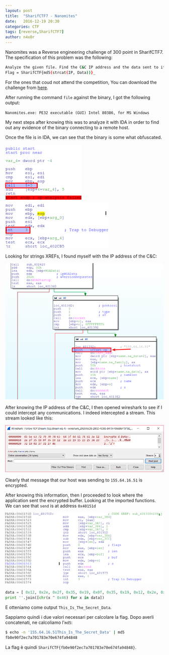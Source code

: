 ```yaml
---
layout: post
title:  "SharifCTF7 - Nanomites"
date:   2016-12-19 20:30
categories: CTF
tags: [reverse,SharifCTF7]
author: n4x0r
---
```


Nanomites was a Reverse engineering challenge of 300 point in SharifCTF7. The specification of this problem was the following: 

```bash
Analyze the given file. Find the C&C IP address and the data sent to it in plain text.
Flag = SharifCTF{md5(strcat(IP, Data))}_
```
For the ones that coud not attend the competition, You can download the challenge from [here](../files/Nanomites.exe).

After running the command `file` against the binary, I got the following output:

`Nanomites.exe: PE32 executable (GUI) Intel 80386, for MS Windows`

My next steps after knowing this was to analyze it with IDA in order to find  out any evidence of the binary connecting to a remote host.

Once the file is in IDA, we can see that the binary is some what obfuscated.

![relative call](https://github.com/n4x0r/n4x0r.github.io/raw/master/images/SharifCTF7/1.png)
![int3](https://github.com/n4x0r/n4x0r.github.io/raw/master/images/SharifCTF7/2.png)

Looking for strings XREFs, I found myself with the IP address of the C&C:

![C&C IP](https://github.com/n4x0r/n4x0r.github.io/raw/master/images/SharifCTF7/3.png)

After knowing the IP address of the C&C, I then opened wireshark to see if I could intercept any communications. I indeed intercepted a stream. This stream looked like this:

![Message intercpeted](https://github.com/n4x0r/n4x0r.github.io/raw/master/images/SharifCTF7/4.png)

Clearly that message that our host was sending to `155.64.16.51` is encrypted.

After knowing this information, then I proceeded to look where the application sent the encrypted buffer.
Looking at the imported functions. We can see that `send` is at address `0x40151d`

![send XREF](https://github.com/n4x0r/n4x0r.github.io/raw/master/images/SharifCTF7/5.png)



```python
data = [ 0x12, 0x2e, 0x2f, 0x35, 0x19, 0x0f, 0x35, 0x19, 0x12, 0x2e, 0x23, 0x19, 0x15, 0x23, 0x25, 0x34, 0x23, 0x32, 0x19, 0x02, 0x27, 0x32, 0x27, 0x46 ]
print ''.join([chr(x ^ 0x46) for x in data])
```

E otteniamo come output `This_Is_The_Secret_Data`.

Sappiamo quindi i due valori necessari per calcolare la flag. Dopo averli concatenati, ne calcoliamo l'`md5`:

```bash
$ echo -n '155.64.16.51This_Is_The_Secret_Data' | md5
fb0e90f2ec7a701783e70e674fa94848
```

La flag è quindi `SharifCTF{fb0e90f2ec7a701783e70e674fa94848}`.
